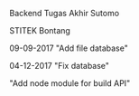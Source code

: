 Backend Tugas Akhir Sutomo 

STITEK Bontang

09-09-2017
"Add file database"

04-12-2017
"Fix database"

"Add node module for build API"

